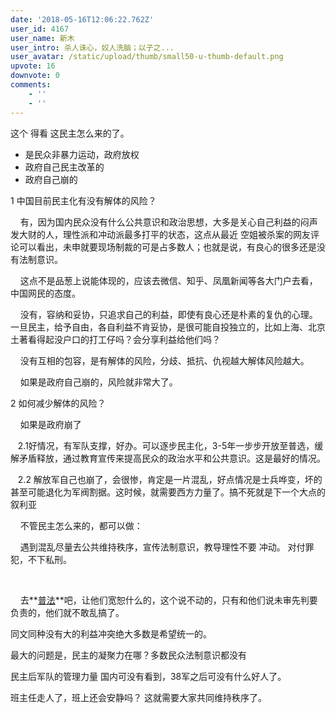 ```yaml
---
date: '2018-05-16T12:06:22.762Z'
user_id: 4167
user_name: 新木
user_intro: 杀人诛心，奴人洗脑；以子之...
user_avatar: /static/upload/thumb/small50-u-thumb-default.png
upvote: 16
downvote: 0
comments:
    - ''
    - ''
---
```


这个 得看 这民主怎么来的了。

*   是民众非暴力运动，政府放权
*   政府自己民主改革的
*   政府自己崩的

  

1 中国目前民主化有没有解体的风险？

    有，因为国内民众没有什么公共意识和政治思想，大多是关心自己利益的闷声发大财的人，理性派和冲动派最多打平的状态，这点从最近 空姐被杀案的网友评论可以看出，未申就要现场制裁的可是占多数人；也就是说，有良心的很多还是没有法制意识。

    这点不是品葱上说能体现的，应该去微信、知乎、凤凰新闻等各大门户去看，中国网民的态度。

    没有，容纳和妥协，只追求自己的利益，即使有良心还是朴素的复仇的心理。一旦民主，给予自由，各自利益不肯妥协，是很可能自投独立的，比如上海、北京土著看得起没户口的打工仔吗？会分享利益给他们吗？

    没有互相的包容，是有解体的风险，分歧、抵抗、仇视越大解体风险越大。  

    如果是政府自己崩的，风险就非常大了。

  

2 如何减少解体的风险？

    如果是政府崩了

   2.1好情况，有军队支撑，好办。可以逐步民主化，3-5年一步步开放至普选，缓解矛盾释放，通过教育宣传来提高民众的政治水平和公共意识。这是最好的情况。

   2.2 解放军自己也崩了，会很惨，肯定是一片混乱，好点情况是士兵哗变，坏的甚至可能退化为军阀割据。这时候，就需要西方力量了。搞不死就是下一个大点的叙利亚  

  

    不管民主怎么来的，都可以做：

    遇到混乱尽量去公共维持秩序，宣传法制意识，教导理性不要 冲动。 对付罪犯，不下私刑。

   

    去**<u>普法</u>**吧，让他们宽恕什么的，这个说不动的，只有和他们说未审先判要负责的，他们就不敢乱搞了。  

  

  

同文同种没有大的利益冲突绝大多数是希望统一的。

最大的问题是，民主的凝聚力在哪？多数民众法制意识都没有

民主后军队的管理力量 国内可没有看到，38军之后可没有什么好人了。

  

班主任走人了，班上还会安静吗？ 这就需要大家共同维持秩序了。
